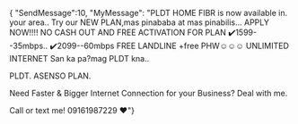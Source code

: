 {
"SendMessage":10,
"MyMessage":
"PLDT HOME FIBR is now available in. your area..
Try our NEW PLAN,mas pinababa at mas pinabilis...
APPLY NOW!!!!
NO CASH OUT AND FREE ACTIVATION FOR PLAN ✔️1599--35mbps..
✔️2099--60mbps
FREE LANDLINE
+free PHW☺️☺️☺️
UNLIMITED INTERNET
San ka pa?mag PLDT kna..

PLDT.
ASENSO PLAN.

Need Faster & Bigger Internet Connection for your Business? Deal with me.

Call or text me! 
09161987229 ♥️"}
